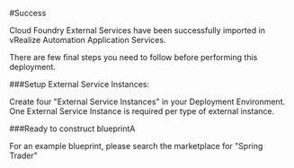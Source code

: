 #Success

Cloud Foundry External Services have been successfully imported in vRealize Automation Application Services. 

There are  few final steps you need to follow before performing this deployment.

###Setup External Service Instances:

Create four "External Service Instances" in your Deployment Environment.  One External Service Instance is required per type of external instance.  

###Ready to construct blueprintA

For an example blueprint, please search the marketplace for "Spring Trader"



 








